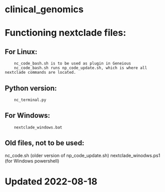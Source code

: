 # clinical_genomics

# Functioning nextclade files:

## For Linux:
        nc_code_bash.sh is to be used as plugin in Geneious  
        nc_code_bash.sh runs np_code_update.sh, which is where all nextclade commands are located.
  
 ## Python version:
        nc_terminal.py 
  

## For Windows:
        nextclade_windows.bat

## Old files, not to be used: 
  nc_code.sh (older version of np_code_update.sh) 
  nextclade_winodws.ps1 (for Windows powershell)
  
  # Updated 2022-08-18
